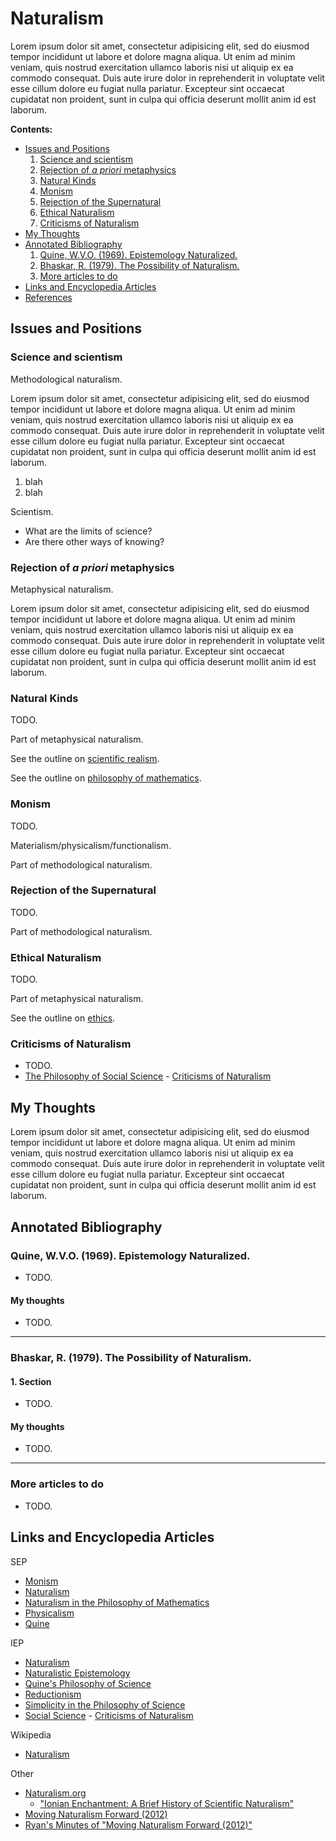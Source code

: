 Naturalism
================================================================================

Lorem ipsum dolor sit amet, consectetur adipisicing elit, sed do eiusmod tempor
incididunt ut labore et dolore magna aliqua. Ut enim ad minim veniam, quis
nostrud exercitation ullamco laboris nisi ut aliquip ex ea commodo consequat.
Duis aute irure dolor in reprehenderit in voluptate velit esse cillum dolore
eu fugiat nulla pariatur. Excepteur sint occaecat cupidatat non proident,
sunt in culpa qui officia deserunt mollit anim id est laborum.


**Contents:**

-   [Issues and Positions](#issues-and-positions)
    1.  [Science and scientism](#science-and-scientism)
    1.  [Rejection of *a priori* metaphysics](#rejection-of-a-priori-metaphysics)
    1.  [Natural Kinds](#natural-kinds)
    1.  [Monism](#monism)
    1.  [Rejection of the Supernatural](#rejection-of-the-supernatural)
    1.  [Ethical Naturalism](#ethical-naturalism)
    1.  [Criticisms of Naturalism](#criticisms-of-naturalism)
-   [My Thoughts](#my-thoughts)
-   [Annotated Bibliography](#annotated-bibliography)
    1.  [Quine, W.V.O. (1969). Epistemology Naturalized.](#quine-w.v.o.-1969.-epistemology-naturalized.)
    1.  [Bhaskar, R. (1979). The Possibility of Naturalism.](#bhaskar-r.-1979.-the-possibility-of-naturalism.)
    1.  [More articles to do](#more-articles-to-do)
-   [Links and Encyclopedia Articles](#links-and-encyclopedia-articles)
-   [References](#fn1)


Issues and Positions
--------------------------------------------------------------------------------

### Science and scientism

Methodological naturalism.

Lorem ipsum dolor sit amet, consectetur adipisicing elit, sed do eiusmod tempor
incididunt ut labore et dolore magna aliqua. Ut enim ad minim veniam, quis
nostrud exercitation ullamco laboris nisi ut aliquip ex ea commodo consequat.
Duis aute irure dolor in reprehenderit in voluptate velit esse cillum dolore
eu fugiat nulla pariatur. Excepteur sint occaecat cupidatat non proident,
sunt in culpa qui officia deserunt mollit anim id est laborum.

1.  blah
2.  blah

Scientism.

-   What are the limits of science?
-   Are there other ways of knowing?

### Rejection of *a priori* metaphysics

Metaphysical naturalism.

Lorem ipsum dolor sit amet, consectetur adipisicing elit, sed do eiusmod tempor
incididunt ut labore et dolore magna aliqua. Ut enim ad minim veniam, quis
nostrud exercitation ullamco laboris nisi ut aliquip ex ea commodo consequat.
Duis aute irure dolor in reprehenderit in voluptate velit esse cillum dolore
eu fugiat nulla pariatur. Excepteur sint occaecat cupidatat non proident,
sunt in culpa qui officia deserunt mollit anim id est laborum.


### Natural Kinds

TODO.

Part of metaphysical naturalism.

See the outline on [scientific realism](scientific-realism.html).

See the outline on [philosophy of mathematics](math.html#naturalism).


### Monism

TODO.

Materialism/physicalism/functionalism.

Part of methodological naturalism.


### Rejection of the Supernatural

TODO.

Part of methodological naturalism.


### Ethical Naturalism

TODO.

Part of metaphysical naturalism.

See the outline on [ethics](ethics.html).


### Criticisms of Naturalism

-   TODO.
-   [The Philosophy of Social Science](http://www.iep.utm.edu/soc-sci/) - [Criticisms of Naturalism](http://www.iep.utm.edu/soc-sci/#H2)


My Thoughts
--------------------------------------------------------------------------------

Lorem ipsum dolor sit amet, consectetur adipisicing elit, sed do eiusmod tempor
incididunt ut labore et dolore magna aliqua. Ut enim ad minim veniam, quis
nostrud exercitation ullamco laboris nisi ut aliquip ex ea commodo consequat.
Duis aute irure dolor in reprehenderit in voluptate velit esse cillum dolore
eu fugiat nulla pariatur. Excepteur sint occaecat cupidatat non proident,
sunt in culpa qui officia deserunt mollit anim id est laborum.


Annotated Bibliography
--------------------------------------------------------------------------------

### Quine, W.V.O. (1969). Epistemology Naturalized.

-   TODO.

#### My thoughts

-   TODO.


--------------------------------------------------------------------------------

### Bhaskar, R. (1979). The Possibility of Naturalism.

#### 1. Section

-   TODO.

#### My thoughts

-   TODO.


--------------------------------------------------------------------------------

### More articles to do

-   TODO.


Links and Encyclopedia Articles
--------------------------------------------------------------------------------

SEP

-   [Monism](http://plato.stanford.edu/entries/monism/)
-   [Naturalism](http://plato.stanford.edu/entries/naturalism/)
-   [Naturalism in the Philosophy of Mathematics](http://plato.stanford.edu/entries/naturalism-mathematics/)
-   [Physicalism](http://plato.stanford.edu/entries/physicalism/)
-   [Quine](http://plato.stanford.edu/entries/quine/)

IEP

-   [Naturalism](http://www.iep.utm.edu/naturali/)
-   [Naturalistic Epistemology](http://www.iep.utm.edu/nat-epis/)
-   [Quine's Philosophy of Science](http://www.iep.utm.edu/quine-sc/)
-   [Reductionism](http://www.iep.utm.edu/red-ism/)
-   [Simplicity in the Philosophy of Science](http://www.iep.utm.edu/simplici/)
-   [Social Science](http://www.iep.utm.edu/soc-sci/) - [Criticisms of Naturalism](http://www.iep.utm.edu/soc-sci/#H2)

Wikipedia

-   [Naturalism](http://en.wikipedia.org/wiki/Naturalism_(philosophy))

Other

-   [Naturalism.org](http://www.naturalism.org/)
    -   ["Ionian Enchantment: A Brief History of Scientific Naturalism"](http://www.naturalism.org/history.htm)
-   [Moving Naturalism Forward (2012)](http://preposterousuniverse.com/naturalism2012/)
-   [Ryan's Minutes of "Moving Naturalism Forward (2012)"](http://rreece.github.io/moving-naturalism-forward-2012-minutes/)


